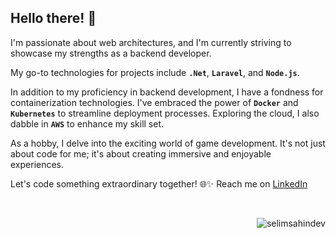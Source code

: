 <!--<a href="https://leetcode.com/selimsahin/">
  <img align="right" src="https://leetcard.jacoblin.cool/selimsahin?theme=nord&font=Ubuntu&ext=heatmap&border=0&radius=4&hide=ranking&animation=false" alt="LeetCode Stats" /> 
</a>-->

Hello there! 👋
---

I'm passionate about web architectures, and I'm currently striving to showcase my strengths as a backend developer.

My go-to technologies for projects include **`.Net`**, **`Laravel`**, and **`Node.js`**.

In addition to my proficiency in backend development, I have a fondness for containerization technologies. I've embraced the power of **`Docker`** and **`Kubernetes`** to streamline deployment processes. Exploring the cloud, I also dabble in **`AWS`** to enhance my skill set.

As a hobby, I delve into the exciting world of game development. It's not just about code for me; it's about creating immersive and enjoyable experiences.

Let's code something extraordinary together! 🌐✨
Reach me on [LinkedIn](https://www.linkedin.com/in/selim-sahin/)

<br />

<p><img align="right" src="https://komarev.com/ghpvc/?username=selimsahindev&label=Profile%20views&color=0e75b6&style=flat" alt="selimsahindev" /></p>

